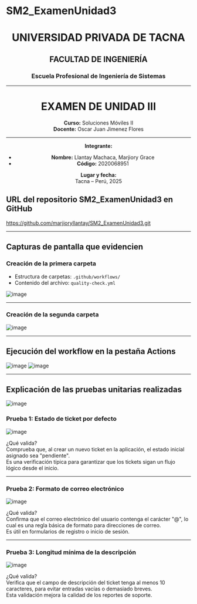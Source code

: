 # SM2_ExamenUnidad3

<div align="center">

# UNIVERSIDAD PRIVADA DE TACNA  
## FACULTAD DE INGENIERÍA  
### Escuela Profesional de Ingeniería de Sistemas  

---

# EXAMEN DE UNIDAD III  
**Curso:** Soluciones Móviles II  
**Docente:** Oscar Juan Jimenez Flores  

---

**Integrante:**  
- **Nombre:** Llantay Machaca, Marjiory Grace  
- **Código:** 2020068951  

**Lugar y fecha:**  
Tacna – Perú, 2025  

</div>

## URL del repositorio SM2_ExamenUnidad3 en GitHub

https://github.com/marjioryllantay/SM2_ExamenUnidad3.git

---

## Capturas de pantalla que evidencien

### Creación de la primera carpeta

- Estructura de carpetas: `.github/workflows/`
- Contenido del archivo: `quality-check.yml`

![image](https://github.com/user-attachments/assets/bd2a3a3c-b798-4505-b93f-163e97223ed0)


---

### Creación de la segunda carpeta

![image](https://github.com/user-attachments/assets/78585a22-ee29-4303-9c83-4fae6f7e69d6)


---

## Ejecución del workflow en la pestaña Actions

![image](https://github.com/user-attachments/assets/a21d0ee5-7817-45c2-a266-ffb1e21dd7de)
![image](https://github.com/user-attachments/assets/02f77cc0-f885-45b2-8ceb-60d878ad845e)


---

## Explicación de las pruebas unitarias realizadas

![image](https://github.com/user-attachments/assets/cdc10db3-288d-4ada-b834-2245be8d3aef)

### Prueba 1: Estado de ticket por defecto

![image](https://github.com/user-attachments/assets/f3410b4b-a1c5-45bf-a7e3-3dba18a52184)


¿Qué valida?  
Comprueba que, al crear un nuevo ticket en la aplicación, el estado inicial asignado sea "pendiente".  
Es una verificación típica para garantizar que los tickets sigan un flujo lógico desde el inicio.

---

### Prueba 2: Formato de correo electrónico

![image](https://github.com/user-attachments/assets/4b19ab77-d7ba-4958-ae85-a1e8d05745d9)


¿Qué valida?  
Confirma que el correo electrónico del usuario contenga el carácter "@", lo cual es una regla básica de formato para direcciones de correo.  
Es útil en formularios de registro o inicio de sesión.

---

### Prueba 3: Longitud mínima de la descripción

![image](https://github.com/user-attachments/assets/87d765d8-e23e-4de3-be08-018dbb53732f)


¿Qué valida?  
Verifica que el campo de descripción del ticket tenga al menos 10 caracteres, para evitar entradas vacías o demasiado breves.  
Esta validación mejora la calidad de los reportes de soporte.
